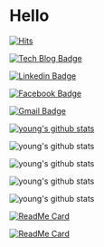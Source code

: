 # Hello

 <div>
	
  [![Hits](https://hits.seeyoufarm.com/api/count/incr/badge.svg?url=https%3A%2F%2Fgithub.com%2Fyoungsoo23)](https://hits.seeyoufarm.com) 
  
  [![Tech Blog Badge](http://img.shields.io/badge/-Tech%20blog-black?style=flat-square&logo=github&link=https://https://github.com/youngsoo23/)](https://github.com/youngsoo23/)
	
  [![Linkedin Badge](https://img.shields.io/badge/-LinkedIn-blue?style=flat-square&logo=Linkedin&logoColor=white&link=https://www.linkedin.com/in/young-soo-oh-2364a8135/)](https://www.linkedin.com/in/young-soo-oh-2364a8135/)
	
  [![Facebook Badge](https://img.shields.io/badge/facebook-1877f2?style=flat-square&logo=facebook&logoColor=white&link=https://www.facebook.com/zzsza)](https://www.facebook.com/zzsza)
	
	
  [![Gmail Badge](https://img.shields.io/badge/Gmail-d14836?style=flat-square&logo=Gmail&logoColor=white&link=mailto:oh.youngsoo23@gmail.com)](mailto:oh.youngsoo23@gmail.com)
  
[![young's github stats](https://github-readme-stats.vercel.app/api?username=youngsoo23)](https://github.com/youngsoo23/gitYoung)

![young's github stats](https://github-readme-stats.vercel.app/api?username=youngsoo23&hide=contribs,prs)

![young's github stats](https://github-readme-stats.vercel.app/api?username=youngsoo23&count_private=true)

![young's github stats](https://github-readme-stats.vercel.app/api?username=youngsoo23&show_icons=true)

![young's github stats](https://github-readme-stats.vercel.app/api?username=youngsoo23&show_icons=true&theme=radical)

[![ReadMe Card](https://github-readme-stats.vercel.app/api/pin/?username=youngsoo23&repo=gitYoung)](https://github.com/youngsoo23/gitYoung)

[![ReadMe Card](https://github-readme-stats.vercel.app/api/pin/?username=youngsoo23&repo=hodoolabs/GSP-V2-backoffice)](https://github.com/hodoolabs/GSP-V2-backoffice)

		
</div>
